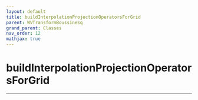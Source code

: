 ```yaml
---
layout: default
title: buildInterpolationProjectionOperatorsForGrid
parent: WVTransformBoussinesq
grand_parent: Classes
nav_order: 12
mathjax: true
---
```


#  buildInterpolationProjectionOperatorsForGrid




---

